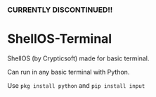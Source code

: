 ### CURRENTLY DISCONTINUED!!

# ShellOS-Terminal
ShellOS (by Crypticsoft) made for basic terminal.

Can run in any basic terminal with Python.

Use `pkg install python` and `pip install input`
